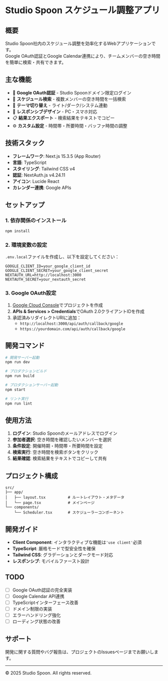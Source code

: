 # Studio Spoon スケジュール調整アプリ

## 概要

Studio Spoon社内のスケジュール調整を効率化するWebアプリケーションです。  
Google OAuth認証とGoogle Calendar連携により、チームメンバーの空き時間を簡単に検索・共有できます。

## 主な機能

- 🔐 **Google OAuth認証** - Studio Spoonドメイン限定ログイン
- 📅 **スケジュール検索** - 複数メンバーの空き時間を一括検索
- 🎨 **テーマ切り替え** - ライト/ダーク/システム連動
- 📱 **レスポンシブデザイン** - PC・スマホ対応
- 📋 **結果エクスポート** - 検索結果をテキストでコピー
- ⚙️ **カスタム設定** - 時間帯・所要時間・バッファ時間の調整

## 技術スタック

- **フレームワーク**: Next.js 15.3.5 (App Router)
- **言語**: TypeScript
- **スタイリング**: Tailwind CSS v4
- **認証**: NextAuth.js v4.24.11
- **アイコン**: Lucide React
- **カレンダー連携**: Google APIs

## セットアップ

### 1. 依存関係のインストール

```bash
npm install
```

### 2. 環境変数の設定

`.env.local`ファイルを作成し、以下を設定してください：

```env
GOOGLE_CLIENT_ID=your_google_client_id
GOOGLE_CLIENT_SECRET=your_google_client_secret
NEXTAUTH_URL=http://localhost:3000
NEXTAUTH_SECRET=your_nextauth_secret
```

### 3. Google OAuth設定

1. [Google Cloud Console](https://console.cloud.google.com/)でプロジェクトを作成
2. **APIs & Services > Credentials**でOAuth 2.0クライアントIDを作成
3. 承認済みリダイレクトURIに追加：
   - `http://localhost:3000/api/auth/callback/google`
   - `https://yourdomain.com/api/auth/callback/google`

## 開発コマンド

```bash
# 開発サーバー起動
npm run dev

# プロダクションビルド
npm run build

# プロダクションサーバー起動
npm start

# リント実行
npm run lint
```

## 使用方法

1. **ログイン**: Studio Spoonのメールアドレスでログイン
2. **参加者選択**: 空き時間を確認したいメンバーを選択
3. **条件設定**: 開催時期・時間帯・所要時間を設定
4. **検索実行**: 空き時間を検索ボタンをクリック
5. **結果確認**: 検索結果をテキストでコピーして共有

## プロジェクト構成

```
src/
├── app/
│   ├── layout.tsx          # ルートレイアウト・メタデータ
│   └── page.tsx            # メインページ
└── components/
    └── Scheduler.tsx       # スケジューラーコンポーネント
```

## 開発ガイド

- **Client Component**: インタラクティブな機能は`'use client'`必須
- **TypeScript**: 厳格モードで型安全性を確保
- **Tailwind CSS**: グラデーションとダークモード対応
- **レスポンシブ**: モバイルファースト設計

## TODO

- [ ] Google OAuth認証の完全実装
- [ ] Google Calendar API連携
- [ ] TypeScriptインターフェース改善
- [ ] ドメイン制限の実装
- [ ] エラーハンドリング強化
- [ ] ローディング状態の改善

## サポート

開発に関する質問やバグ報告は、プロジェクトのIssuesページまでお願いします。

---

© 2025 Studio Spoon. All rights reserved.